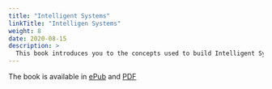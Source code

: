 ```yaml
---
title: "Intelligent Systems"
linkTitle: "Intelligen Systems"
weight: 8
date: 2020-08-15
description: >
  This book introduces you to the concepts used to build Intelligent Systems.
---
```


<!--
[{{< figure src="https://laszewski.github.io/publication/las-20-book-222/featured_huf4331e89e9558614e7e8d3fc8ccca924_1259617_720x0_resize_lanczos_2.png"
title="Intelligent Systems Engineering" width="30%">}}](https://laszewski.github.io/publication/las-20-book-222/)
-->

The book is available in
[ePub](https://cloudmesh-community.github.io/pub/vonLaszewski-222.epub) and
[PDF](https://cloudmesh-community.github.io/pub/vonLaszewski-222.pdf)
